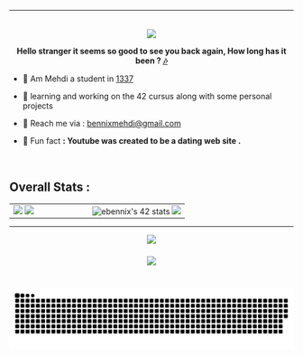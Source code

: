 ---
<br/>

<div align="center">
<img src="https://res.cloudinary.com/ddlollhtp/image/upload/v1652805917/greetings_noxf6k.gif" align="center" height="" width="600" />
</div>  
  

**<div align="center">Hello stranger it seems so good to see you back again,
How long has it been  ? [🎶](https://www.youtube.com/watch?v=qUmccbstKrc)</div>**  


- 🔭 Am Mehdi a student in [1337](https://1337.ma/en/) 
  

- 📗 learning and working on the 42 cursus along with some personal projects


- 💬 Reach me via : bennixmehdi@gmail.com <br />
 

- 👯 Fun fact **: Youtube was created to be a dating web site .**  

</br>

## Overall Stats :
<div align="center">
<table>
<tr><td valign="top" width="45%">

<img src="https://github-readme-stats.vercel.app/api?username=ElmehdiBennix&show_icons=true&theme=merko&hide_border=true&include_all_commits=true&count_private=true" style="width: 100%" />
<img src="https://github-readme-stats.vercel.app/api/top-langs/?username=ElmehdiBennix&theme=merko&langs_count=4&hide_border=true" style="width:100%"/>

</td><td valign="top" width="55%">
 
<img src="https://badge.mediaplus.ma/greenbinary/ebennix" alt="ebennix's 42 stats" style="width:100%"/>
<img src="https://github-readme-streak-stats.herokuapp.com/?user=ElmehdiBennix&theme=merko&hide_border=true" style="width:100%" />

</td></tr>
</table>
</div>

----


<div align="center">
<img src="https://quotes-github-readme.vercel.app/api?type=vetical&theme=merko"/>
</br>
</br>
<img src="https://komarev.com/ghpvc/?username=ElmehdiBennix&&style=flat-square" align="center" />
</br>
</div>

 #

<div align="center">

<img src=https://github.com/ElmehdiBennix/ElmehdiBennix/blob/output/snake.svg alt="Snake animation" />
</div>
